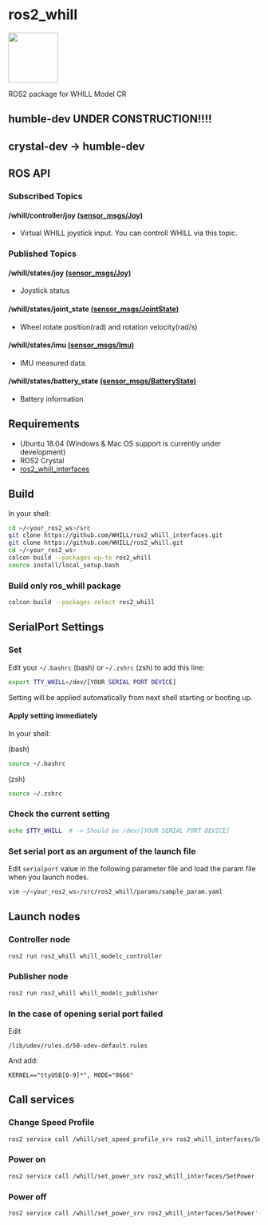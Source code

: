 # ros2_whill
<img src="https://user-images.githubusercontent.com/2618822/44189349-e4f39800-a15d-11e8-9261-79edac310e6a.png" width="100px">

ROS2 package for WHILL Model CR

## humble-dev UNDER CONSTRUCTION!!!!
## crystal-dev -> humble-dev

## ROS API

### Subscribed Topics

#### /whill/controller/joy [(sensor_msgs/Joy)](http://docs.ros.org/api/sensor_msgs/html/msg/Joy.html)
- Virtual WHILL joystick input. You can controll WHILL via this topic.


### Published Topics

#### /whill/states/joy [(sensor_msgs/Joy)](http://docs.ros.org/api/sensor_msgs/html/msg/Joy.html)
- Joystick status

#### /whill/states/joint_state [(sensor_msgs/JointState)](http://docs.ros.org/api/sensor_msgs/html/msg/JointState.html)
- Wheel rotate position(rad) and rotation velocity(rad/s)

#### /whill/states/imu [(sensor_msgs/Imu)](http://docs.ros.org/api/sensor_msgs/html/msg/Imu.html)
- IMU measured data.

#### /whill/states/battery_state [(sensor_msgs/BatteryState)](http://docs.ros.org/api/sensor_msgs/html/msg/BatteryState.html)
- Battery information


## Requirements
- Ubuntu 18.04 (Windows & Mac OS support is currently under development)
- ROS2 Crystal
- [ros2_whill_interfaces](https://github.com/WHILL/ros2_whill_interfaces)

## Build
In your shell:
```sh
cd ~/<your_ros2_ws>/src
git clone https://github.com/WHILL/ros2_whill_interfaces.git
git clone https://github.com/WHILL/ros2_whill.git
cd ~/<your_ros2_ws>
colcon build --packages-up-to ros2_whill
source install/local_setup.bash

```


### Build only ros_whill package
```sh
colcon build --packages-select ros2_whill
```

## SerialPort Settings

### Set

Edit your `~/.bashrc` (bash) or `~/.zshrc` (zsh) to add this line:

```sh
export TTY_WHILL=/dev/[YOUR SERIAL PORT DEVICE]
```
Setting will be applied automatically from next shell starting or booting up.

#### Apply setting immediately

In your shell:

(bash)
```bash
source ~/.bashrc
```

(zsh)
```zsh
source ~/.zshrc
```

### Check the current setting
```sh
echo $TTY_WHILL  # -> Should be /dev/[YOUR SERIAL PORT DEVICE]
```
### Set serial port as an argument of the launch file
Edit `serialport` value in the following parameter file and load the param file when you launch nodes.
```sh
vim ~/<your_ros2_ws>/src/ros2_whill/params/sample_param.yaml
```

## Launch nodes
### Controller node
```sh
ros2 run ros2_whill whill_modelc_controller
```
### Publisher node
```sh
ros2 run ros2_whill whill_modelc_publisher
```

### In the case of opening serial port failed

Edit
```
/lib/udev/rules.d/50-udev-default.rules
```

And add:
```
KERNEL=="ttyUSB[0-9]*", MODE="0666"
```

## Call services
### Change Speed Profile
```sh
ros2 service call /whill/set_speed_profile_srv ros2_whill_interfaces/SetSpeedProfile '{s1: 4, fm1: 15, fa1: 16, fd1: 64, rm1: 10, ra1: 16, rd1: 56, tm1: 10, ta1: 56, td1: 72}'
```

### Power on
```sh
ros2 service call /whill/set_power_srv ros2_whill_interfaces/SetPower '{p0: 1}'
```

### Power off
```sh
ros2 service call /whill/set_power_srv ros2_whill_interfaces/SetPower'{p0: 0}'
```